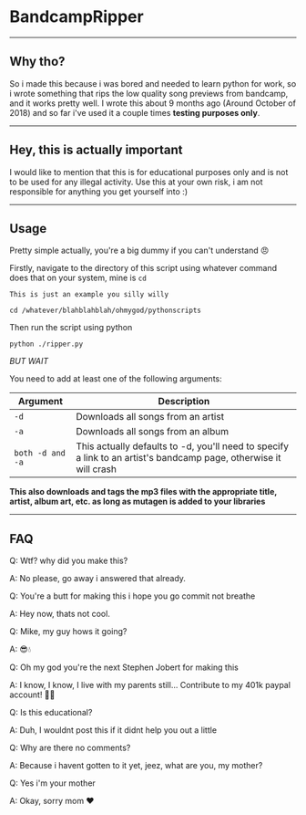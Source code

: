 # BandcampRipper

---
## Why tho?
So i made this because i was bored and needed to learn python for work, so i wrote something that rips the low quality song previews from bandcamp, and it works pretty well.
I wrote this about 9 months ago (Around October of 2018) and so far i've used it a couple times __testing purposes only__.

---
## Hey, this is actually important
I would like to mention that this is for educational purposes only and is not to be used for any illegal activity. Use this at your own risk, i am not responsible for anything you get yourself into :)

---
## Usage
Pretty simple actually, you're a big dummy if you can't understand :angry:

Firstly, navigate to the directory of this script using whatever command does that on your system, mine is `cd`
```
This is just an example you silly willy

cd /whatever/blahblahblah/ohmygod/pythonscripts
```

Then run the script using python

```
python ./ripper.py
```

*BUT WAIT*

You need to add at least one of the following arguments:

|Argument|Description|
|---|---|
|`-d`| Downloads all songs from an artist|
|`-a`| Downloads all songs from an album|
|`both -d and -a`| This actually defaults to -d, you'll need to specify a link to an artist's bandcamp page, otherwise it will crash|

__This also downloads and tags the mp3 files with the appropriate title, artist, album art, etc. as long as mutagen is added to your libraries__

---
## FAQ
Q: Wtf? why did you make this?

A: No please, go away i answered that already.


Q: You're a butt for making this i hope you go commit not breathe

A: Hey now, thats not cool.

Q: Mike, my guy hows it going?

A: :sunglasses::droplet:


Q: Oh my god you're the next Stephen Jobert for making this

A: I know, I know, I live with my parents still... Contribute to my 401k paypal account! :runner::dash:


Q: Is this educational?

A: Duh, I wouldnt post this if it didnt help you out a little


Q: Why are there no comments?

A: Because i havent gotten to it yet, jeez, what are you, my mother?


Q: Yes i'm your mother

A: Okay, sorry mom :heart: